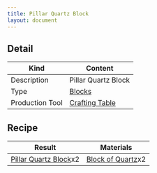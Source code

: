 ```yaml
---
title: Pillar Quartz Block
layout: document
---
```

## Detail

|Kind|Content|
|---|---|
|Description|Pillar Quartz Block|
|Type|[Blocks](Blocks)|
|Production Tool|[Crafting Table](Crafting_Table)|

## Recipe

|Result|Materials|
|---|---|
|[Pillar Quartz Block](Pillar_Quartz_Block)x2|[Block of Quartz](Block_of_Quartz)x2|


